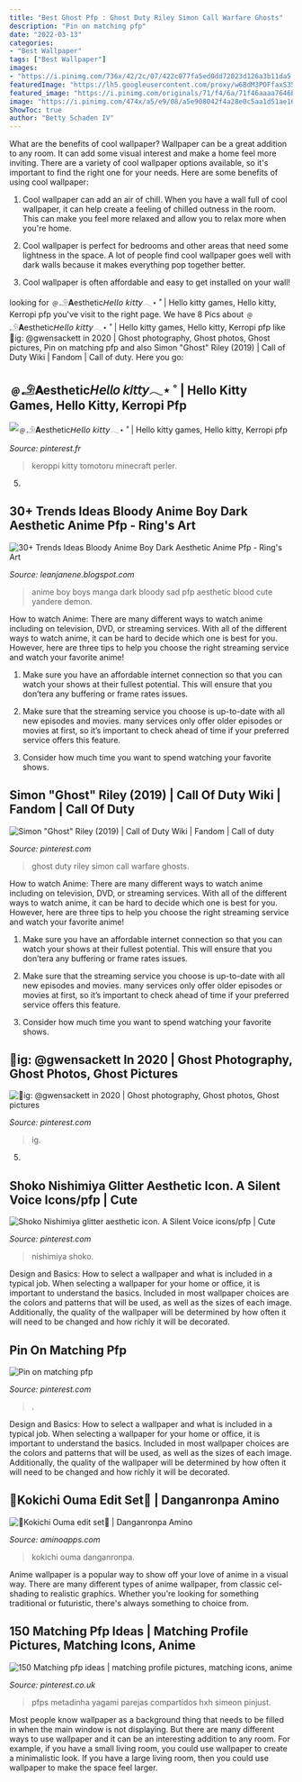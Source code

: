 ```yaml
---
title: "Best Ghost Pfp : Ghost Duty Riley Simon Call Warfare Ghosts"
description: "Pin on matching pfp"
date: "2022-03-13"
categories:
- "Best Wallpaper"
tags: ["Best Wallpaper"]
images:
- "https://i.pinimg.com/736x/42/2c/07/422c077fa5ed0dd72023d126a3b11da5.jpg"
featuredImage: "https://lh5.googleusercontent.com/proxy/w6BdM3POFfaxS35v9rc69fOYVjLg3BL_53_wQzj0PhKHtayDt36x_rlA8QuN5iEP1EE2pUJyinqkMV38LMuFAjDz4t5v6K6JyO0TAM2MAG5iOD7Dtyh-yty3Et7gCRd3=w1200-h630-p-k-no-nu"
featured_image: "https://i.pinimg.com/originals/71/f4/6a/71f46aaaa7646bb5c742fa87e28771a2.jpg"
image: "https://i.pinimg.com/474x/a5/e9/08/a5e908042f4a28e0c5aa1d51ae169130.jpg"
ShowToc: true
author: "Betty Schaden IV"
---
```



What are the benefits of cool wallpaper?
Wallpaper can be a great addition to any room. It can add some visual interest and make a home feel more inviting. There are a variety of cool wallpaper options available, so it's important to find the right one for your needs. Here are some benefits of using cool wallpaper: 
1. Cool wallpaper can add an air of chill. When you have a wall full of cool wallpaper, it can help create a feeling of chilled outness in the room. This can make you feel more relaxed and allow you to relax more when you're home. 

2. Cool wallpaper is perfect for bedrooms and other areas that need some lightness in the space. A lot of people find cool wallpaper goes well with dark walls because it makes everything pop together better. 

3. Cool wallpaper is often affordable and easy to get installed on your wall!

	

		
looking for ﹫𓄂𝐀esthetic𝘏𝘦𝘭𝘭𝘰 𝘬𝘪𝘵𝘵𝘺𓂃⋆ ˚ | Hello kitty games, Hello kitty, Kerropi pfp you've visit to the right page. We have 8 Pics about ﹫𓄂𝐀esthetic𝘏𝘦𝘭𝘭𝘰 𝘬𝘪𝘵𝘵𝘺𓂃⋆ ˚ | Hello kitty games, Hello kitty, Kerropi pfp like 👻ig: @gwensackett in 2020 | Ghost photography, Ghost photos, Ghost pictures, Pin on matching pfp and also Simon &quot;Ghost&quot; Riley (2019) | Call of Duty Wiki | Fandom | Call of duty. Here you go:
		
    
## ﹫𓄂𝐀esthetic𝘏𝘦𝘭𝘭𝘰 𝘬𝘪𝘵𝘵𝘺𓂃⋆ ˚ | Hello Kitty Games, Hello Kitty, Kerropi Pfp

<img loading=lazy src="https://i.pinimg.com/736x/02/35/49/023549fcb09cf5c9201b0c845d0d43a4.jpg" onerror="this.onerror=null;this.src='https://tse1.mm.bing.net/th?id=OIP.k3L6j8y2fyxzqvPe4PldtQHaHb&amp;pid=15.1';" alt="﹫𓄂𝐀esthetic𝘏𝘦𝘭𝘭𝘰 𝘬𝘪𝘵𝘵𝘺𓂃⋆ ˚ | Hello kitty games, Hello kitty, Kerropi pfp">

_Source: pinterest.fr_

>keroppi kitty tomotoru minecraft perler. 

	

5.

    
## 30+ Trends Ideas Bloody Anime Boy Dark Aesthetic Anime Pfp - Ring&#039;s Art

<img loading=lazy src="https://lh5.googleusercontent.com/proxy/w6BdM3POFfaxS35v9rc69fOYVjLg3BL_53_wQzj0PhKHtayDt36x_rlA8QuN5iEP1EE2pUJyinqkMV38LMuFAjDz4t5v6K6JyO0TAM2MAG5iOD7Dtyh-yty3Et7gCRd3=w1200-h630-p-k-no-nu" onerror="this.onerror=null;this.src='https://tse4.mm.bing.net/th?id=OIP.FARbrNAHiszlW_V6iBP2sAHaI4&amp;pid=15.1';" alt="30+ Trends Ideas Bloody Anime Boy Dark Aesthetic Anime Pfp - Ring&#039;s Art">

_Source: leanjanene.blogspot.com_

>anime boy boys manga dark bloody sad pfp aesthetic blood cute yandere demon. 

	

How to watch Anime: There are many different ways to watch anime including on television, DVD, or streaming services.
With all of the different ways to watch anime, it can be hard to decide which one is best for you. However, here are three tips to help you choose the right streaming service and watch your favorite anime!
1. Make sure you have an affordable internet connection so that you can watch your shows at their fullest potential. This will ensure that you don’tera any buffering or frame rates issues.

2. Make sure that the streaming service you choose is up-to-date with all new episodes and movies. many services only offer older episodes or movies at first, so it’s important to check ahead of time if your preferred service offers this feature.

3. Consider how much time you want to spend watching your favorite shows.

    
## Simon &quot;Ghost&quot; Riley (2019) | Call Of Duty Wiki | Fandom | Call Of Duty

<img loading=lazy src="https://i.pinimg.com/736x/42/2c/07/422c077fa5ed0dd72023d126a3b11da5.jpg" onerror="this.onerror=null;this.src='https://tse4.mm.bing.net/th?id=OIP.V7bY1x44Y00WJMbSDnEkegHaIR&amp;pid=15.1';" alt="Simon &quot;Ghost&quot; Riley (2019) | Call of Duty Wiki | Fandom | Call of duty">

_Source: pinterest.com_

>ghost duty riley simon call warfare ghosts. 

	

How to watch Anime: There are many different ways to watch anime including on television, DVD, or streaming services.
With all of the different ways to watch anime, it can be hard to decide which one is best for you. However, here are three tips to help you choose the right streaming service and watch your favorite anime!
1. Make sure you have an affordable internet connection so that you can watch your shows at their fullest potential. This will ensure that you don’tera any buffering or frame rates issues.

2. Make sure that the streaming service you choose is up-to-date with all new episodes and movies. many services only offer older episodes or movies at first, so it’s important to check ahead of time if your preferred service offers this feature.

3. Consider how much time you want to spend watching your favorite shows.

    
## 👻ig: @gwensackett In 2020 | Ghost Photography, Ghost Photos, Ghost Pictures

<img loading=lazy src="https://i.pinimg.com/originals/71/f4/6a/71f46aaaa7646bb5c742fa87e28771a2.jpg" onerror="this.onerror=null;this.src='https://tse3.mm.bing.net/th?id=OIP.0kDVqoE685oASgIrbRn-JgHaJ4&amp;pid=15.1';" alt="👻ig: @gwensackett in 2020 | Ghost photography, Ghost photos, Ghost pictures">

_Source: pinterest.com_

>ig. 

	

5.

    
## Shoko Nishimiya Glitter Aesthetic Icon. A Silent Voice Icons/pfp | Cute

<img loading=lazy src="https://i.pinimg.com/736x/5c/60/c0/5c60c0d504e310a4abc8e5be57a31547.jpg" onerror="this.onerror=null;this.src='https://tse1.mm.bing.net/th?id=OIP.nQ-ABN0KIzmvNQCaSYnaZQHaHc&amp;pid=15.1';" alt="Shoko Nishimiya glitter aesthetic icon. A Silent Voice icons/pfp | Cute">

_Source: pinterest.com_

>nishimiya shoko. 

	

Design and Basics: How to select a wallpaper and what is included in a typical job.
When selecting a wallpaper for your home or office, it is important to understand the basics. Included in most wallpaper choices are the colors and patterns that will be used, as well as the sizes of each image. Additionally, the quality of the wallpaper will be determined by how often it will need to be changed and how richly it will be decorated.

    
## Pin On Matching Pfp

<img loading=lazy src="https://i.pinimg.com/736x/a2/0e/f2/a20ef2588e51fcfcfa6340692d3c04cb.jpg" onerror="this.onerror=null;this.src='https://tse4.mm.bing.net/th?id=OIP.3t5A33jYMGIegxqA2o5ZSgHaHa&amp;pid=15.1';" alt="Pin on matching pfp">

_Source: pinterest.com_

>. 

	

Design and Basics: How to select a wallpaper and what is included in a typical job.
When selecting a wallpaper for your home or office, it is important to understand the basics. Included in most wallpaper choices are the colors and patterns that will be used, as well as the sizes of each image. Additionally, the quality of the wallpaper will be determined by how often it will need to be changed and how richly it will be decorated.

    
## 🍇Kokichi Ouma Edit Set🍇 | Danganronpa Amino

<img loading=lazy src="https://pm1.narvii.com/7508/624e01a5d6f8e337f52ebe77c53dbe6937c16189r1-768-768v2_hq.jpg" onerror="this.onerror=null;this.src='https://tse3.mm.bing.net/th?id=OIP.xl2nBiNYEkQsXPjJ_UImZAHaHa&amp;pid=15.1';" alt="🍇Kokichi Ouma edit set🍇 | Danganronpa Amino">

_Source: aminoapps.com_

>kokichi ouma danganronpa. 

	

Anime wallpaper is a popular way to show off your love of anime in a visual way. There are many different types of anime wallpaper, from classic cel-shading to realistic graphics. Whether you're looking for something traditional or futuristic, there's always something to choice from.

    
## 150 Matching Pfp Ideas | Matching Profile Pictures, Matching Icons, Anime

<img loading=lazy src="https://i.pinimg.com/474x/a5/e9/08/a5e908042f4a28e0c5aa1d51ae169130.jpg" onerror="this.onerror=null;this.src='https://tse1.mm.bing.net/th?id=OIP.RXQRy__soYboU1_h9zcjDQAAAA&amp;pid=15.1';" alt="150 Matching pfp ideas | matching profile pictures, matching icons, anime">

_Source: pinterest.co.uk_

>pfps metadinha yagami parejas compartidos hxh simeon pinjust. 

	

Most people know wallpaper as a background thing that needs to be filled in when the main window is not displaying. But there are many different ways to use wallpaper and it can be an interesting addition to any room. For example, if you have a small living room, you could use wallpaper to create a minimalistic look. If you have a large living room, then you could use wallpaper to make the space feel larger.

